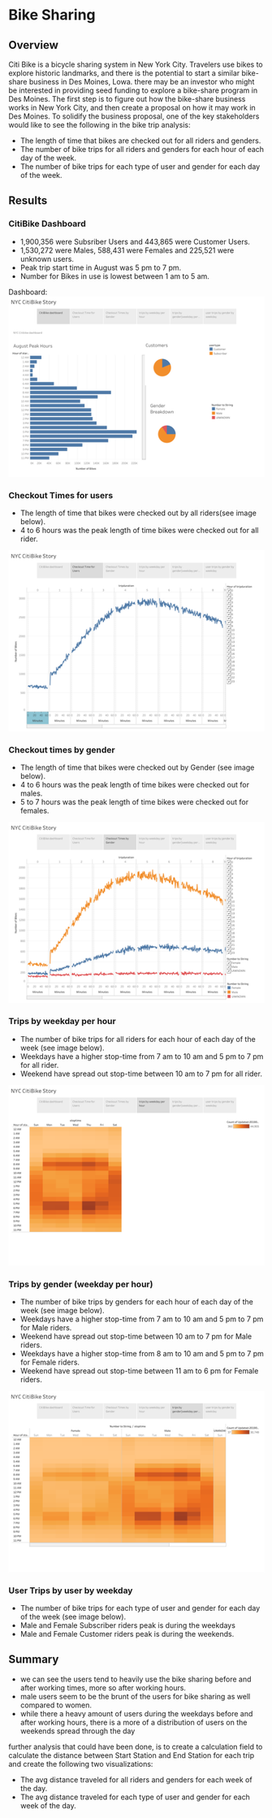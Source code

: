 # Bike Sharing

## Overview 

Citi Bike is a bicycle sharing system in New York City. Travelers use bikes to explore historic landmarks, and there is the potential to start a similar bike-share business in Des Moines, Lowa. there may be an investor who might be interested in providing seed funding to explore a bike-share program in Des Moines. The first step is to figure out how the bike-share business works in New York City, and then create a proposal on how it may work in Des Moines. To solidify the business proposal, one of the key stakeholders would like to see the following in the bike trip analysis:

* The length of time that bikes are checked out for all riders and genders.
* The number of bike trips for all riders and genders for each hour of each day of the week.
* The number of bike trips for each type of user and gender for each day of the week.
    
## Results
    
### CitiBike Dashboard
* 1,900,356 were Subsriber Users and 443,865 were Customer Users.
* 1,530,272 were Males, 588,431 were Females and 225,521 were unknown users.
* Peak trip start time in August was 5 pm to 7 pm.
* Number for Bikes in use is lowest between 1 am to 5 am.

Dashboard:
![Citibike Dashboard](https://github.com/k2handa/bikesharing/blob/master/Tableau%20Story/Citibike%20Dashboard.png)

### Checkout Times for users

* The length of time that bikes were checked out by all riders(see image below).
* 4 to 6 hours was the peak length of time bikes were checked out for all rider.

![checkout time for users](https://github.com/k2handa/bikesharing/blob/master/Tableau%20Story/checkout%20time%20for%20users.png)

### Checkout times by gender

* The length of time that bikes were checked out by Gender (see image below).
* 4 to 6 hours was the peak length of time bikes were checked out for males.
* 5 to 7 hours was the peak length of time bikes were checked out for females.

![checkout times by gender](https://github.com/k2handa/bikesharing/blob/master/Tableau%20Story/checkout%20times%20by%20gender.png)

### Trips by weekday per hour 

* The number of bike trips for all riders for each hour of each day of the week (see image below).
* Weekdays have a higher stop-time from 7 am to 10 am and 5 pm to 7 pm for all rider.
* Weekend have spread out stop-time between 10 am to 7 pm for all rider.

![trips by weekday per hour](https://github.com/k2handa/bikesharing/blob/master/Tableau%20Story/trips%20by%20weekday%20per%20hour.png)

### Trips by gender (weekday per hour)

* The number of bike trips by genders for each hour of each day of the week (see image below).
* Weekdays have a higher stop-time from 7 am to 10 am and 5 pm to 7 pm for Male riders.
* Weekend have spread out stop-time between 10 am to 7 pm for Male riders.
* Weekdays have a higher stop-time from 8 am to 10 am and 5 pm to 7 pm for Female riders.
* Weekend have spread out stop-time between 11 am to 6 pm for Female riders.

![trips by gender (weekday per hour)](https://github.com/k2handa/bikesharing/blob/master/Tableau%20Story/trips%20by%20gender%20(weekday%20per%20hour).png)

### User Trips by user by weekday

* The number of bike trips for each type of user and gender for each day of the week (see image below).
* Male and Female Subscriber riders peak is during the weekdays
* Male and Female Customer riders peak is during the weekends.

## Summary

* we can see the users tend to heavily use the bike sharing before and after working times, more so after working hours.
* male users seem to be the brunt of the users for bike sharing as well compared to women.
* while there a heavy amount of users during the weekdays before and after working hours, there is a more of a distribution of users on the weekends spread through   the day

further analysis that could have been done, is to create a calculation field to calculate the distance between Start Station and End Station for each trip and create the following two visualizations:

* The avg distance traveled for all riders and genders for each week of the day.
* The avg distance traveled for each type of user and gender for each week of the day.
